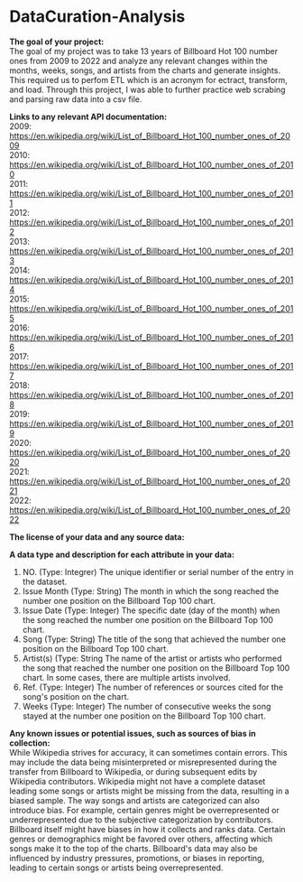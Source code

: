 # DataCuration-Analysis
**The goal of your project:**                                                                                               
The goal of my project was to take 13 years of Billboard Hot 100 number ones from 2009 to 2022 and analyze any relevant changes within the months, weeks, songs, and artists from the charts and generate insights. This required us to perfom ETL which is an acronym for ectract, transform, and load. Through this project, I was able to further practice web scrabing and parsing raw data into a csv file.                                                                                        
                                                                                       
 **Links to any relevant API documentation:**                                                                                            
 2009: https://en.wikipedia.org/wiki/List_of_Billboard_Hot_100_number_ones_of_2009                        
2010: https://en.wikipedia.org/wiki/List_of_Billboard_Hot_100_number_ones_of_2010           
                                                                                       2011: https://en.wikipedia.org/wiki/List_of_Billboard_Hot_100_number_ones_of_2011          
                                                                                       2012: https://en.wikipedia.org/wiki/List_of_Billboard_Hot_100_number_ones_of_2012           
                                                                                        2013: https://en.wikipedia.org/wiki/List_of_Billboard_Hot_100_number_ones_of_2013           
                                                                                       2014: https://en.wikipedia.org/wiki/List_of_Billboard_Hot_100_number_ones_of_2014           
                                                                                       2015: https://en.wikipedia.org/wiki/List_of_Billboard_Hot_100_number_ones_of_2015                                                                
                                                                                       2016: https://en.wikipedia.org/wiki/List_of_Billboard_Hot_100_number_ones_of_2016                                                                 
                                                                                                                                          2017: https://en.wikipedia.org/wiki/List_of_Billboard_Hot_100_number_ones_of_2017                                                                                                                                                                                                   
                                                                                      2018: https://en.wikipedia.org/wiki/List_of_Billboard_Hot_100_number_ones_of_2018                                                                                                                                                                                                        
           2019: https://en.wikipedia.org/wiki/List_of_Billboard_Hot_100_number_ones_of_2019                                                                                                                                                                                            
     2020: https://en.wikipedia.org/wiki/List_of_Billboard_Hot_100_number_ones_of_2020                                                                                                                                                                                             
    2021: https://en.wikipedia.org/wiki/List_of_Billboard_Hot_100_number_ones_of_2021                                                                                                                                                                                              
       2022: https://en.wikipedia.org/wiki/List_of_Billboard_Hot_100_number_ones_of_2022                                                    
                                                     
**The license of your data and any source data:**                                                                                           

                       
**A data type and description for each attribute in your data:**                                                            
1. NO. (Type: Integrer) The unique identifier or serial number of the entry in the dataset.                     
2. Issue Month (Type: String) The month in which the song reached the number one position on the Billboard Top 100 chart.                                                                                                            
3. Issue Date (Type: Integer) The specific date (day of the month) when the song reached the number one position on the Billboard Top 100 chart.                                                                                                  
4. Song (Type: String) The title of the song that achieved the number one position on the Billboard Top 100 chart.       
5. Artist(s) (Type: String The name of the artist or artists who performed the song that reached the number one position on the Billboard Top 100 chart. In some cases, there are multiple artists involved.                                                                                                                                  
 6. Ref. (Type: Integer) The number of references or sources cited for the song's position on the chart.                                                                                                                                       
 7. Weeks (Type: Integer) The number of consecutive weeks the song stayed at the number one position on the Billboard Top 100 chart.
                                     
**Any known issues or potential issues, such as sources of bias in collection:**                                                        
While Wikipedia strives for accuracy, it can sometimes contain errors. This may include the data being misinterpreted or misrepresented during the transfer from Billboard to Wikipedia, or during subsequent edits by Wikipedia contributors. Wikipedia might not have a complete dataset leading some songs or artists might be missing from the data, resulting in a biased sample. The way songs and artists are categorized can also introduce bias. For example, certain genres might be overrepresented or underrepresented due to the subjective categorization by contributors. Billboard itself might have biases in how it collects and ranks data. Certain genres or demographics might be favored over others, affecting which songs make it to the top of the charts. Billboard's data may also be influenced by industry pressures, promotions, or biases in reporting, leading to certain songs or artists being overrepresented.
